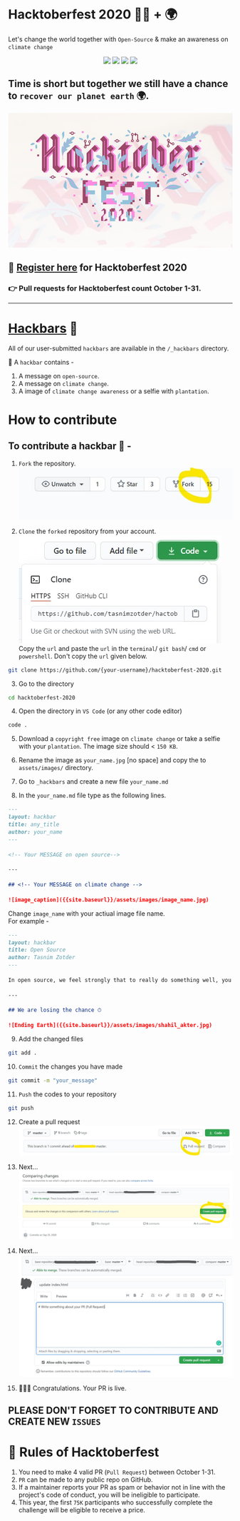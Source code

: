 # Hacktoberfest 2020 👩‍💻 + 🌍

Let's change the world together with `Open-Source` & make an awareness on `climate change`

<p align="center">
  <a><img src="https://img.shields.io/github/labels/tasnimzotder/hacktoberfest-2020/hacktoberfest?style=flat-square" /></a>
  <a><img src="https://img.shields.io/github/hacktoberfest/2020/tasnimzotder/hacktoberfest-2020?style=flat-square" /></a>
  <a><img src="https://img.shields.io/github/issues/tasnimzotder/hacktoberfest-2020?style=flat-square" /></a>
  <a><img src="https://img.shields.io/github/issues-pr/tasnimzotder/hacktoberfest-2020?style=flat-square" /></a>
</p>

## Time is short but together we still have a chance to `recover our planet earth` 🌍.

![Hacktoberfest](/assets/docs_img/hacktoberfest.jpg)

## 📝 [Register here](https://hacktoberfest.digitalocean.com/) for Hacktoberfest 2020

### 👉 Pull requests for Hacktoberfest count October 1-31.

---

# [Hackbars](https://tasnimzotder.github.io/hacktoberfest-2020/hackbars) 🍫

All of our user-submitted `hackbars` are available in the `/_hackbars` directory.

🎁 A `hackbar` contains -

1. A message on `open-source`.
1. A message on `climate change`.
1. A image of `climate change awareness` or a selfie with `plantation`.

# How to contribute

## To contribute a hackbar 🍫 - 

1. `Fork` the repository.
![Fork](/assets/docs_img/fork.jpg)

2. `Clone` the `forked` repository from your account.
![Clone](/assets/docs_img/clone.jpg)
Copy the `url` and paste the `url` in the `terminal`/ `git bash`/ `cmd` or `powershell`.
Don't copy the `url` given below.
```bash
git clone https://github.com/{your-username}/hacktoberfest-2020.git
```

3. Go to the directory
```bash
cd hacktoberfest-2020
```

4. Open the directory in `VS Code` (or any other code editor)
```bash
code .
```

5. Download a `copyright free` image on `climate change` or take a selfie with your `plantation`. The image size should < `150 KB`.

6. Rename the image as `your_name.jpg` [no space] and copy the to `assets/images/` directory.

7. Go to `_hackbars` and create a new file `your_name.md`

8. In the `your_name.md` file type as the following lines.
```markdown
---
layout: hackbar
title: any_title
author: your_name
---

<!-- Your MESSAGE on open source-->

---

## <!-- Your MESSAGE on climate change -->

![image_caption]({{site.baseurl}}/assets/images/image_name.jpg)
```
Change `image_name` with your actiual image file name.<br>
For example -
```markdown
---
layout: hackbar
title: Open Source
author: Tasnim Zotder
---

In open source, we feel strongly that to really do something well, you have to get a lot of people involved.

---

## We are losing the chance ⏱

![Ending Earth]({{site.baseurl}}/assets/images/shahil_akter.jpg)
```

9. Add the changed files
```bash
git add .
```

10. `Commit` the changes you have made
```bash
git commit -m "your_message"
```

11. `Push` the codes to your repository
```bash
git push
```

12. Create a pull request
![PR](/assets/docs_img/PR.jpg)

13. Next...
![PR](/assets/docs_img/PR_1.jpg)

14. Next...
![PR](/assets/docs_img/PR_2.jpg)

15. 🎉🎉🎉 Congratulations. Your PR is live.


## PLEASE DON'T FORGET TO CONTRIBUTE AND CREATE NEW `ISSUES`

# 📝 Rules of Hacktoberfest

1. You need to make 4 valid PR (`Pull Request`) between October 1-31.
1. `PR` can be made to any public repo on GitHub.
1. If a maintainer reports your PR as spam or behavior not in line with the project's code of conduct, you will be ineligible to participate.
1. This year, the first `75K` participants who successfully complete the challenge will be eligible to receive a price.
